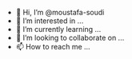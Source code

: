 - 👋 Hi, I’m @moustafa-soudi
- 👀 I’m interested in ...
- 🌱 I’m currently learning ...
- 💞️ I’m looking to collaborate on ...
- 📫 How to reach me ...

<!---
moustafa-soudi/moustafa-soudi is a ✨ special ✨ repository because its `README.md` (this file) appears on your GitHub profile.
You can click the Preview link to take a look at your changes.
--->

